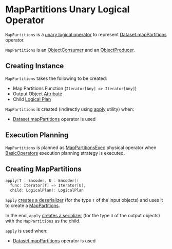 # MapPartitions Unary Logical Operator

`MapPartitions` is a [unary logical operator](LogicalPlan.md#UnaryNode) to represent [Dataset.mapPartitions](../Dataset.md#mapPartitions) operator.

`MapPartitions` is an [ObjectConsumer](ObjectConsumer.md) and an [ObjectProducer](ObjectProducer.md).

## Creating Instance

`MapPartitions` takes the following to be created:

* <span id="func"> Map Partitions Function (`Iterator[Any] => Iterator[Any]`)
* <span id="outputObjAttr"> Output Object [Attribute](../expressions/Attribute.md)
* <span id="child"> Child [Logical Plan](LogicalPlan.md)

`MapPartitions` is created (indirectly using [apply](#apply) utility) when:

* [Dataset.mapPartitions](../Dataset.md#mapPartitions) operator is used

## Execution Planning

`MapPartitions` is planned as [MapPartitionsExec](../physical-operators/MapPartitionsExec.md) physical operator when [BasicOperators](../execution-planning-strategies/BasicOperators.md) execution planning strategy is executed.

## <span id="apply"> Creating MapPartitions

```scala
apply[T : Encoder, U : Encoder](
  func: Iterator[T] => Iterator[U],
  child: LogicalPlan): LogicalPlan
```

`apply` [creates a deserializer](../CatalystSerde.md#deserialize) (for the type `T` of the input objects) and uses it to create a [MapPartitions](#creating-instance).

In the end, `apply` [creates a serializer](../CatalystSerde.md#serialize) (for the type `U` of the output objects) with the `MapPartitions` as the child.

`apply` is used when:

* [Dataset.mapPartitions](../Dataset.md#mapPartitions) operator is used

